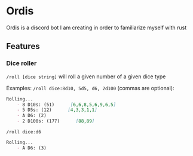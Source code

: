 # Ordis
Ordis is a discord bot I am creating in order to familiarize myself with rust

## Features

### Dice roller

``/roll [dice string]`` will roll a given number of a given dice type

Examples: 
``/roll dice:8d10, 5d5, d6, 2d100`` (commas are optional):
```markdown
Rolling...
    - 8 D10s: (51)      [6,6,8,5,6,9,6,5]
    - 5 D5s: (12)      [4,3,3,1,1]
    - A D6: (2)
    - 2 D100s: (177)      [88,89]

```

``/roll dice:d6``
```markdown
Rolling...
    - A D6: (3)
```



